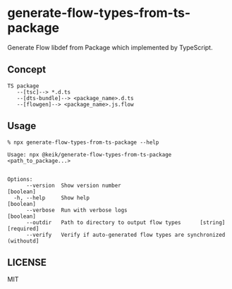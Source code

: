 # generate-flow-types-from-ts-package

Generate Flow libdef from Package which implemented by TypeScript.

## Concept

```
TS package
   --[tsc]--> *.d.ts
   --[dts-bundle]--> <package_name>.d.ts
   --[flowgen]--> <package_name>.js.flow
```

## Usage

```
% npx generate-flow-types-from-ts-package --help

Usage: npx @keik/generate-flow-types-from-ts-package <path_to_package...>


Options:
      --version  Show version number                                   [boolean]
  -h, --help     Show help                                             [boolean]
      --verbose  Run with verbose logs                                 [boolean]
      --outdir   Path to directory to output flow types      [string] [required]
      --verify   Verify if auto-generated flow types are synchronized (withoutd]
```

## LICENSE

MIT
